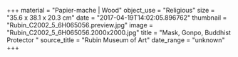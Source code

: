 +++
material = "Papier-mache | Wood"
object_use = "Religious"
size = "35.6 x 38.1 x 20.3 cm"
date = "2017-04-19T14:02:05.896762"
thumbnail = "Rubin_C2002_5_6H065056.preview.jpg"
image = "Rubin_C2002_5_6H065056.2000x2000.jpg"
title = "Mask, Gonpo, Buddhist Protector "
source_title = "Rubin Museum of Art"
date_range = "unknown"
+++
